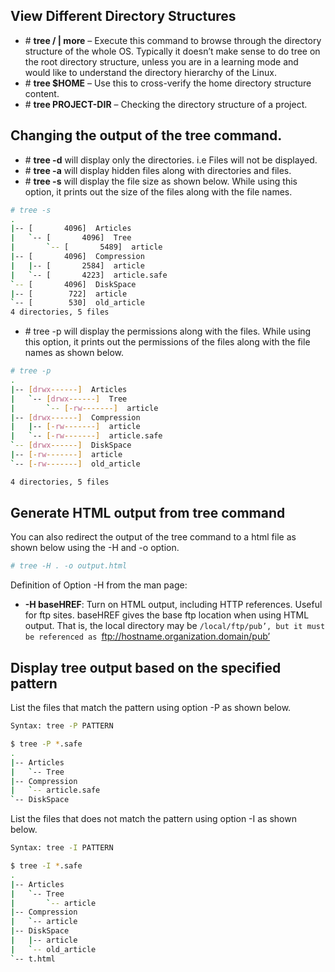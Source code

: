 
## View Different Directory Structures

* \# **tree / | more** – Execute this command to browse through the directory structure of the whole OS. Typically it doesn’t make sense to do tree on the root directory structure, unless you are in a learning mode and would like to understand the directory hierarchy of the Linux.
* \# **tree $HOME** – Use this to cross-verify the home directory structure content.
* \# **tree PROJECT-DIR** – Checking the directory structure of a project.

## Changing the output of the tree command.

* \# **tree -d** will display only the directories. i.e Files will not be displayed.
* \# **tree -a** will display hidden files along with directories and files.
* \# **tree -s** will display the file size as shown below. While using this option, it prints out the size of the files along with the file names.

```bash
# tree -s
.
|-- [       4096]  Articles
|   `-- [       4096]  Tree
|       `-- [       5489]  article
|-- [       4096]  Compression
|   |-- [       2584]  article
|   `-- [       4223]  article.safe
`-- [       4096]  DiskSpace
|-- [        722]  article
`-- [        530]  old_article
4 directories, 5 files
```

* \# tree -p will display the permissions along with the files. While using this option, it prints out the permissions of the files along with the file names as shown below.

```bash
# tree -p
.
|-- [drwx------]  Articles
|   `-- [drwx------]  Tree
|       `-- [-rw-------]  article
|-- [drwx------]  Compression
|   |-- [-rw-------]  article
|   `-- [-rw-------]  article.safe
`-- [drwx------]  DiskSpace
|-- [-rw-------]  article
`-- [-rw-------]  old_article

4 directories, 5 files
```

## Generate HTML output from tree command

You can also redirect the output of the tree command to a html file as shown below using the -H and -o option.

```bash
# tree -H . -o output.html
```

Definition of Option -H from the man page:

* **-H baseHREF**: Turn on HTML output, including HTTP references. Useful for ftp sites. baseHREF gives the base ftp location when using HTML output. That is, the local directory may be `/local/ftp/pub’, but it must be referenced as `ftp://hostname.organization.domain/pub’

## Display tree output based on the specified pattern

List the files that match the pattern using option -P as shown below.

```bash
Syntax: tree -P PATTERN
```

```bash
$ tree -P *.safe
.
|-- Articles
|   `-- Tree
|-- Compression
|   `-- article.safe
`-- DiskSpace
```

List the files that does not match the pattern using option -I as shown below.

```bash
Syntax: tree -I PATTERN
```

```bash
$ tree -I *.safe
.
|-- Articles
|   `-- Tree
|       `-- article
|-- Compression
|   `-- article
|-- DiskSpace
|   |-- article
|   `-- old_article
`-- t.html
```